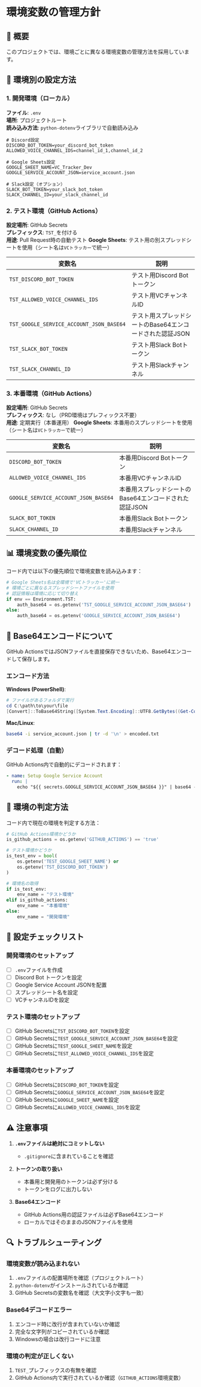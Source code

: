 # 環境変数の管理方針

## 📌 概要

このプロジェクトでは、環境ごとに異なる環境変数の管理方法を採用しています。

## 🔧 環境別の設定方法

### 1. 開発環境（ローカル）

**ファイル**: `.env`  
**場所**: プロジェクトルート  
**読み込み方法**: `python-dotenv`ライブラリで自動読み込み

```env
# Discord設定
DISCORD_BOT_TOKEN=your_discord_bot_token
ALLOWED_VOICE_CHANNEL_IDS=channel_id_1,channel_id_2

# Google Sheets設定
GOOGLE_SHEET_NAME=VC_Tracker_Dev
GOOGLE_SERVICE_ACCOUNT_JSON=service_account.json

# Slack設定（オプション）
SLACK_BOT_TOKEN=your_slack_bot_token
SLACK_CHANNEL_ID=your_slack_channel_id
```

### 2. テスト環境（GitHub Actions）

**設定場所**: GitHub Secrets  
**プレフィックス**: `TST_`を付ける  
**用途**: Pull Request時の自動テスト
**Google Sheets**: テスト用の別スプレッドシートを使用（シート名は`VCトラッカー`で統一）

| 変数名 | 説明 |
|--------|------|
| `TST_DISCORD_BOT_TOKEN` | テスト用Discord Botトークン |
| `TST_ALLOWED_VOICE_CHANNEL_IDS` | テスト用VCチャンネルID |
| `TST_GOOGLE_SERVICE_ACCOUNT_JSON_BASE64` | テスト用スプレッドシートのBase64エンコードされた認証JSON |
| `TST_SLACK_BOT_TOKEN` | テスト用Slack Botトークン |
| `TST_SLACK_CHANNEL_ID` | テスト用Slackチャンネル |

### 3. 本番環境（GitHub Actions）

**設定場所**: GitHub Secrets  
**プレフィックス**: なし（PRD環境はプレフィックス不要）  
**用途**: 定期実行（本番運用）
**Google Sheets**: 本番用のスプレッドシートを使用（シート名は`VCトラッカー`で統一）

| 変数名 | 説明 |
|--------|------|
| `DISCORD_BOT_TOKEN` | 本番用Discord Botトークン |
| `ALLOWED_VOICE_CHANNEL_IDS` | 本番用VCチャンネルID |
| `GOOGLE_SERVICE_ACCOUNT_JSON_BASE64` | 本番用スプレッドシートのBase64エンコードされた認証JSON |
| `SLACK_BOT_TOKEN` | 本番用Slack Botトークン |
| `SLACK_CHANNEL_ID` | 本番用Slackチャンネル |

## 📊 環境変数の優先順位

コード内では以下の優先順位で環境変数を読み込みます：

```python
# Google Sheets名は全環境で'VCトラッカー'に統一
# 環境ごとに異なるスプレッドシートファイルを使用
# 認証情報は環境に応じて切り替え
if env == Environment.TST:
    auth_base64 = os.getenv('TST_GOOGLE_SERVICE_ACCOUNT_JSON_BASE64')
else:
    auth_base64 = os.getenv('GOOGLE_SERVICE_ACCOUNT_JSON_BASE64')
```

## 🔐 Base64エンコードについて

GitHub ActionsではJSONファイルを直接保存できないため、Base64エンコードして保存します。

### エンコード方法

**Windows (PowerShell)**:
```powershell
# ファイルがあるフォルダで実行
cd C:\path\to\your\file
[Convert]::ToBase64String([System.Text.Encoding]::UTF8.GetBytes((Get-Content -Path "service_account.json" -Raw))) | Out-File "encoded.txt"
```

**Mac/Linux**:
```bash
base64 -i service_account.json | tr -d '\n' > encoded.txt
```

### デコード処理（自動）

GitHub Actions内で自動的にデコードされます：
```yaml
- name: Setup Google Service Account
  run: |
    echo "${{ secrets.GOOGLE_SERVICE_ACCOUNT_JSON_BASE64 }}" | base64 -d > service_account.json
```

## 🚀 環境の判定方法

コード内で現在の環境を判定する方法：

```python
# GitHub Actions環境かどうか
is_github_actions = os.getenv('GITHUB_ACTIONS') == 'true'

# テスト環境かどうか
is_test_env = bool(
    os.getenv('TEST_GOOGLE_SHEET_NAME') or 
    os.getenv('TST_DISCORD_BOT_TOKEN')
)

# 環境名の取得
if is_test_env:
    env_name = "テスト環境"
elif is_github_actions:
    env_name = "本番環境"
else:
    env_name = "開発環境"
```

## 📝 設定チェックリスト

### 開発環境のセットアップ
- [ ] `.env`ファイルを作成
- [ ] Discord Bot トークンを設定
- [ ] Google Service Account JSONを配置
- [ ] スプレッドシート名を設定
- [ ] VCチャンネルIDを設定

### テスト環境のセットアップ
- [ ] GitHub Secretsに`TST_DISCORD_BOT_TOKEN`を設定
- [ ] GitHub Secretsに`TEST_GOOGLE_SERVICE_ACCOUNT_JSON_BASE64`を設定
- [ ] GitHub Secretsに`TEST_GOOGLE_SHEET_NAME`を設定
- [ ] GitHub Secretsに`TEST_ALLOWED_VOICE_CHANNEL_IDS`を設定

### 本番環境のセットアップ
- [ ] GitHub Secretsに`DISCORD_BOT_TOKEN`を設定
- [ ] GitHub Secretsに`GOOGLE_SERVICE_ACCOUNT_JSON_BASE64`を設定
- [ ] GitHub Secretsに`GOOGLE_SHEET_NAME`を設定
- [ ] GitHub Secretsに`ALLOWED_VOICE_CHANNEL_IDS`を設定

## ⚠️ 注意事項

1. **`.env`ファイルは絶対にコミットしない**
   - `.gitignore`に含まれていることを確認

2. **トークンの取り扱い**
   - 本番用と開発用のトークンは必ず分ける
   - トークンをログに出力しない

3. **Base64エンコード**
   - GitHub Actions用の認証ファイルは必ずBase64エンコード
   - ローカルではそのままのJSONファイルを使用

## 🔍 トラブルシューティング

### 環境変数が読み込まれない
1. `.env`ファイルの配置場所を確認（プロジェクトルート）
2. `python-dotenv`がインストールされているか確認
3. GitHub Secretsの変数名を確認（大文字小文字も一致）

### Base64デコードエラー
1. エンコード時に改行が含まれていないか確認
2. 完全な文字列がコピーされているか確認
3. Windowsの場合は改行コードに注意

### 環境の判定が正しくない
1. `TEST_`プレフィックスの有無を確認
2. GitHub Actions内で実行されているか確認（`GITHUB_ACTIONS`環境変数）